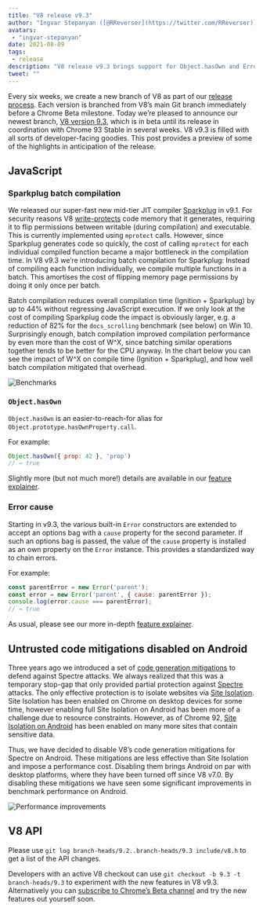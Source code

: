 ```yaml
---
title: "V8 release v9.3"
author: "Ingvar Stepanyan ([@RReverser](https://twitter.com/RReverser))"
avatars: 
 - "ingvar-stepanyan"
date: 2021-08-09
tags: 
 - release
description: "V8 release v9.3 brings support for Object.hasOwn and Error causes, improves compilation performance and disables untrusted codegen mitigations on Android."
tweet: ""
---
```

Every six weeks, we create a new branch of V8 as part of our [release process](https://v8.dev/docs/release-process). Each version is branched from V8’s main Git branch immediately before a Chrome Beta milestone. Today we’re pleased to announce our newest branch, [V8 version 9.3](https://chromium.googlesource.com/v8/v8.git/+log/branch-heads/9.3), which is in beta until its release in coordination with Chrome 93 Stable in several weeks. V8 v9.3 is filled with all sorts of developer-facing goodies. This post provides a preview of some of the highlights in anticipation of the release.

<!--truncate-->
## JavaScript

### Sparkplug batch compilation

We released our super-fast new mid-tier JIT compiler [Sparkplug](https://v8.dev/blog/sparkplug) in v9.1. For security reasons V8 [write-protects](https://en.wikipedia.org/wiki/W%5EX) code memory that it generates, requiring it to flip permissions between writable (during compilation) and executable. This is currently implemented using `mprotect` calls. However, since Sparkplug generates code so quickly, the cost of calling `mprotect` for each individual compiled function became a major bottleneck in the compilation time. In V8 v9.3 we’re introducing batch compilation for Sparkplug: Instead of compiling each function individually, we compile multiple functions in a batch. This amortises the cost of flipping memory page permissions by doing it only once per batch.

Batch compilation reduces overall compilation time (Ignition + Sparkplug) by up to 44% without regressing JavaScript execution. If we only look at the cost of compiling Sparkplug code the impact is obviously larger, e.g. a reduction of 82% for the `docs_scrolling` benchmark (see below) on Win 10. Surprisingly enough, batch compilation improved compilation performance by even more than the cost of W^X, since batching similar operations together tends to be better for the CPU anyway. In the chart below you can see the impact of W^X on compile time (Ignition + Sparkplug), and how well batch compilation mitigated that overhead.

![Benchmarks](/_img/v8-release-93/sparkplug.svg)

### `Object.hasOwn`

`Object.hasOwn` is an easier-to-reach-for alias for `Object.prototype.hasOwnProperty.call`.

For example:

```javascript
Object.hasOwn({ prop: 42 }, 'prop')
// → true
```

Slightly more (but not much more!) details are available in our [feature explainer](https://v8.dev/features/object-has-own).

### Error cause

Starting in v9.3, the various built-in `Error` constructors are extended to accept an options bag with a `cause` property for the second parameter. If such an options bag is passed, the value of the `cause` property is installed as an own property on the `Error` instance. This provides a standardized way to chain errors.

For example:

```javascript
const parentError = new Error('parent');
const error = new Error('parent', { cause: parentError });
console.log(error.cause === parentError);
// → true
```

As usual, please see our more in-depth [feature explainer](https://v8.dev/features/error-cause).

## Untrusted code mitigations disabled on Android

Three years ago we introduced a set of [code generation mitigations](https://v8.dev/blog/spectre) to defend against Spectre attacks. We always realized that this was a temporary stop-gap that only provided partial protection against [Spectre](https://spectreattack.com/spectre.pdf) attacks. The only effective protection is to isolate websites via [Site Isolation](https://blog.chromium.org/2021/03/mitigating-side-channel-attacks.html).  Site Isolation has been enabled on Chrome on desktop devices for some time, however enabling full Site Isolation on Android has been more of a challenge due to resource constraints. However, as of Chrome 92, [Site Isolation on Android](https://security.googleblog.com/2021/07/protecting-more-with-site-isolation.html) has been enabled on many more sites that contain sensitive data.

Thus, we have decided to disable V8’s code generation mitigations for Spectre on Android. These mitigations are less effective than Site Isolation and impose a performance cost. Disabling them brings Android on par with desktop platforms, where they have been turned off since V8 v7.0. By disabling these mitigations we have seen some significant improvements in benchmark performance on Android.

![Performance improvements](/_img/v8-release-93/code-mitigations.svg)

## V8 API

Please use `git log branch-heads/9.2..branch-heads/9.3 include/v8.h` to get a list of the API changes.

Developers with an active V8 checkout can use `git checkout -b 9.3 -t branch-heads/9.3` to experiment with the new features in V8 v9.3. Alternatively you can [subscribe to Chrome’s Beta channel](https://www.google.com/chrome/browser/beta.html) and try the new features out yourself soon.
